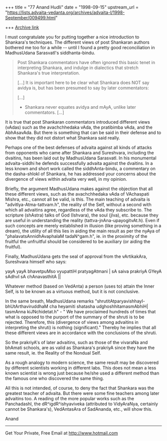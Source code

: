 +++
title = "77 Anand Hudli"
date = "1998-09-15"
upstream_url = "https://lists.advaita-vedanta.org/archives/advaita-l/1998-September/009499.html"

+++
[Archive link](https://lists.advaita-vedanta.org/archives/advaita-l/1998-September/009499.html)

 I must congratulate you for putting together a nice introduction
 to Shankara's techniques. The different views of post Shankaran
 authors bothered me too for a while -- until I found a pretty
 good reconciliation in MadhusUdana SarasvatI's siddhanta-bindu.

>Post Shankara commentators have often ignored this basic tenet in
>interpreting Shankara, and indulge in dialectics that stretch
>Shankara's true interpretation.
>
> [...]
>It is important here to be clear what Shankara does NOT say avidya is,
>but has been presumed to say by later commentators:
>
>[...]
>- Shankara never equates avidya and mAyA, unlike later
>commentators. [...]

 It is true that post Shankaran commentators introduced different
 views (vAdas) such as the avachchhedaka vAda, the pratibimba vAda,
 and the AbhAsavAda. But there is something that can be said in
 their defense and to show that they did not distort what Shankara
 said really.

 Perhaps one of the best defenses of advaita against all kinds of
 attacks from opponents who came after Shankara and Sureshvara,
 including the dvaitins, has been laid out by MadhusUdana SarasvatI.
 In his monumental advaita-siddhi he defends successfully advaita
 against the dvaitins. In a less known and short work called the
 siddhAnta-bindu, a commentary on the dasha-shlokI of Shankara, he
 has addressed your concerns about the divergence of views within
 advaita very well, in my opinion.

 Briefly, the argument MadhusUdana makes against the objection that
 all these different views, such as the avachchhedaka vAda of
 VAchaspati Mishra, etc.,  cannot all be valid, is this. The main
 teaching of advaita is "advitIya-Atma-tattvam.h", the reality of
 the Self, without a second with which all advaitins agree,
 regardless of the vAda they subscribe to. The scripture (shAstra)
 talks of God (Ishvara), the soul (jIva), etc. because they are
 useful in understanding the reality (tattva-jnAna-upayogitvAt.h).
 Even if such concepts are merely established in illusion (like
 proving something in a dream), the utility of all this lies in
 aiding the main result as per the nyAya of "phalavatsAnnidhAvaphalaM
 tadaN^gam.h", ie. in the proximity of the fruitful the unfruitful
 should be considered to be auxiliary (or aiding the fruitful).

 Finally, MadhusUdana gets the seal of approval from the vArtikakAra,
 Sureshvara himself who says:

 yayA yayA bhavetpuMso vyupattiH pratyagAtmani |
 sA saiva prakriyA GYeyA sAdhvI sA chAnavasthitA ||

 Whatever method (based on VedAnta) a person (uses to) attain the
 Inner Self, is to be known as a virtuous method, but it is not
 conclusive.

 In the same breath, MadhusUdana remarks "shrutitAtparyavishhayI-
 bhUtArthaviruddhaM cha heyamiti shatasha udghoshhitamasmAbhiH|
 tasmAnna kiJNchidetat.h" - " We have proclaimed hundreds of times
 that what is opposed to the purport of the summary of the shruti
 is to be rejected. Therefore, this (divergence of views among
 advaitins in interpreting the shruti) is nothing (significant)."
 Thereby he implies that all these different views are in accordance
 with the conclusions of the shruti.

 So the prakriyA's of later advaitins, such as those of the vivaraNa
 and bhAmati schools, are as valid as Shankara's prakriyA since they
 have the same result, ie. the Reality of the Nondual Self.

 As a rough analogy to modern science, the same result may be
 discovered by different scientists working in different labs. This
 does not mean a less known scientist is wrong just because he/she
 used a different method than the famous one who discovered the same
 thing.

 All this is not intended, of course, to deny the fact that Shankara
 was the greatest teacher of advaita. But there were  some fine
 teachers among later advaitins too. A reading of the more popular
 works such as the PanchadashI, the dR^igdR^ishyaviveka (attributed
 to VidyAraNya, certainly cannot be Shankara's), VedAntasAra of
 SadAnanda, etc., will show this.


 Anand







______________________________________________________
Get Your Private, Free Email at http://www.hotmail.com

